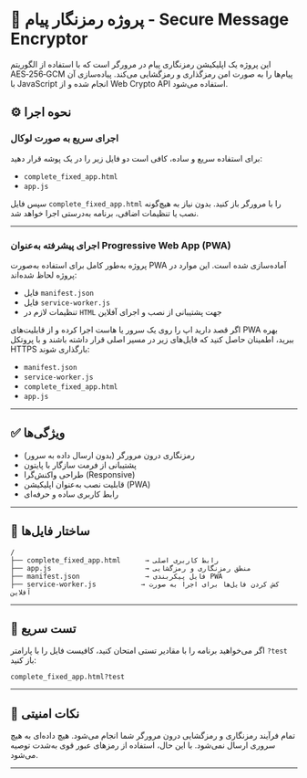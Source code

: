 
# 🔐 پروژه رمزنگار پیام - Secure Message Encryptor

این پروژه یک اپلیکیشن رمزنگاری پیام در مرورگر است که با استفاده از الگوریتم AES‑256‑GCM پیام‌ها را به صورت امن رمزگذاری و رمزگشایی می‌کند. پیاده‌سازی آن با JavaScript انجام شده و از Web Crypto API استفاده می‌شود.

## ⚙️ نحوه اجرا

### اجرای سریع به صورت لوکال
برای استفاده سریع و ساده، کافی است دو فایل زیر را در یک پوشه قرار دهید:
- `complete_fixed_app.html`
- `app.js`

سپس فایل `complete_fixed_app.html` را با مرورگر باز کنید. بدون نیاز به هیچ‌گونه نصب یا تنظیمات اضافی، برنامه به‌درستی اجرا خواهد شد.

---

### اجرای پیشرفته به‌عنوان Progressive Web App (PWA)
پروژه به‌طور کامل برای استفاده به‌صورت PWA آماده‌سازی شده است. این موارد در پروژه لحاظ شده‌اند:
- فایل `manifest.json`
- فایل `service-worker.js`
- تنظیمات لازم در `HTML` جهت پشتیبانی از نصب و اجرای آفلاین

اگر قصد دارید اپ را روی یک سرور یا هاست اجرا کرده و از قابلیت‌های PWA بهره ببرید، اطمینان حاصل کنید که فایل‌های زیر در مسیر اصلی قرار داشته باشند و با پروتکل HTTPS بارگذاری شوند:
- `manifest.json`
- `service-worker.js`
- `complete_fixed_app.html`
- `app.js`

---

## ✅ ویژگی‌ها
- رمزنگاری درون مرورگر (بدون ارسال داده به سرور)
- پشتیبانی از فرمت سازگار با پایتون
- طراحی واکنش‌گرا (Responsive)
- قابلیت نصب به‌عنوان اپلیکیشن (PWA)
- رابط کاربری ساده و حرفه‌ای

---

## 📁 ساختار فایل‌ها
```plaintext
/
├── complete_fixed_app.html      → رابط کاربری اصلی
├── app.js                       → منطق رمزنگاری و رمزگشایی
├── manifest.json                → فایل پیکربندی PWA
├── service-worker.js           → کش کردن فایل‌ها برای اجرا به صورت آفلاین
```

---

## 🧪 تست سریع
اگر می‌خواهید برنامه را با مقادیر تستی امتحان کنید، کافیست فایل را با پارامتر `?test` باز کنید:

```
complete_fixed_app.html?test
```

---

## 📌 نکات امنیتی
تمام فرآیند رمزنگاری و رمزگشایی درون مرورگر شما انجام می‌شود. هیچ داده‌ای به هیچ سروری ارسال نمی‌شود. با این حال، استفاده از رمزهای عبور قوی به‌شدت توصیه می‌شود.

---
